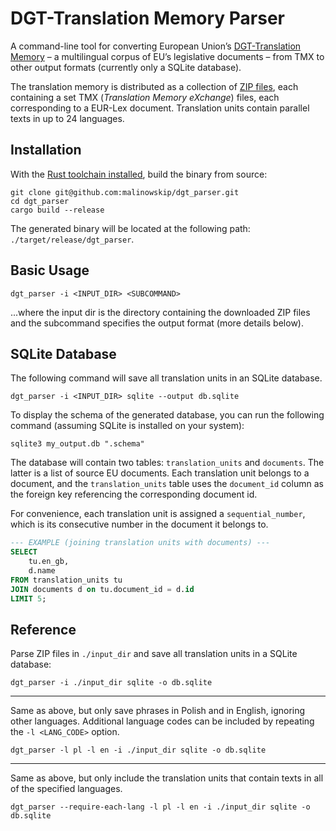 # DGT-Translation Memory Parser

A command-line tool for converting European Union’s [DGT-Translation Memory](https://joint-research-centre.ec.europa.eu/language-technology-resources/dgt-translation-memory_en) – a multilingual corpus of EU’s legislative documents – from TMX to other output formats (currently only a SQLite database).

The translation memory is distributed as a collection of [ZIP files](https://joint-research-centre.ec.europa.eu/language-technology-resources/dgt-translation-memory_en#download), each containing a set TMX (*Translation Memory eXchange*) files, each corresponding to a EUR-Lex document. Translation units contain parallel texts in up to 24 languages.

## Installation

With the [Rust toolchain installed](https://doc.rust-lang.org/cargo/getting-started/installation.html), build the binary from source:

```shell
git clone git@github.com:malinowskip/dgt_parser.git
cd dgt_parser
cargo build --release
```

The generated binary will be located at the following path: `./target/release/dgt_parser`.

## Basic Usage

```shell
dgt_parser -i <INPUT_DIR> <SUBCOMMAND>
```
...where the input dir is the directory containing the downloaded ZIP files and the subcommand specifies the output format (more details below).

## SQLite Database
The following command will save all translation units in an SQLite database.

```shell
dgt_parser -i <INPUT_DIR> sqlite --output db.sqlite
```

To display the schema of the generated database, you can run the following command (assuming SQLite is installed on your system):

```shell
sqlite3 my_output.db ".schema"
```

The database will contain two tables: `translation_units` and `documents`. The latter is a list of source EU documents. Each translation unit belongs to a document, and the `translation_units` table uses the `document_id` column as the foreign key referencing the corresponding document id.

For convenience, each translation unit is assigned a `sequential_number`, which is its consecutive number in the document it belongs to.

```sql
--- EXAMPLE (joining translation units with documents) ---
SELECT
    tu.en_gb,
    d.name
FROM translation_units tu
JOIN documents d on tu.document_id = d.id
LIMIT 5;
```

## Reference

Parse ZIP files in `./input_dir` and save all translation units in a SQLite database:
```shell
dgt_parser -i ./input_dir sqlite -o db.sqlite
```
---

Same as above, but only save phrases in Polish and in English, ignoring other languages. Additional language codes can be included by repeating the `-l <LANG_CODE>` option.
```shell
dgt_parser -l pl -l en -i ./input_dir sqlite -o db.sqlite
```

---

Same as above, but only include the translation units that contain texts in all of the specified languages.

```shell
dgt_parser --require-each-lang -l pl -l en -i ./input_dir sqlite -o db.sqlite
```